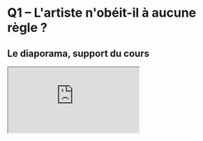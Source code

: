 # Q1 – L'artiste n'obéit-il à aucune règle ?

## Le diaporama, support du cours

<iframe src="https://eyssette.github.io/marp-slides/slides/2021-2022/s3-ch5-q1.html"></iframe>